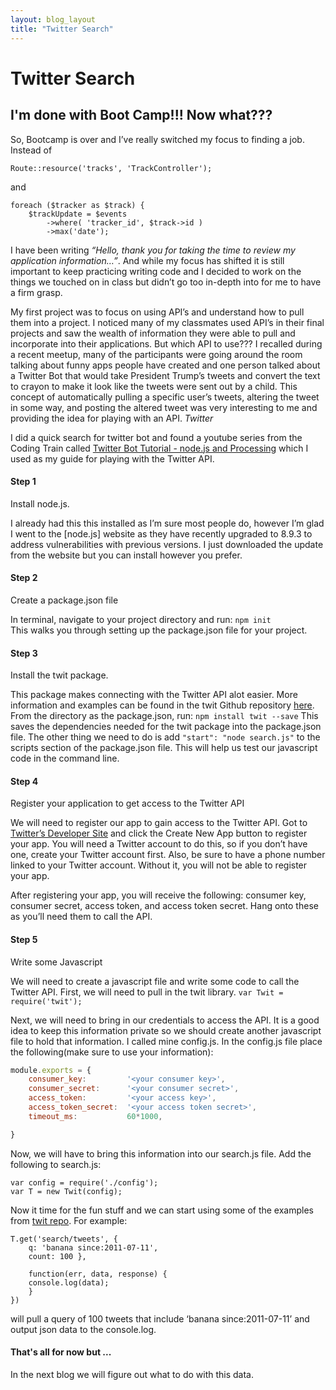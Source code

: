 ```yaml
---
layout: blog_layout
title: "Twitter Search"
---
```


Twitter Search
=========================
 
 
## I'm done with Boot Camp!!! Now what???

So, Bootcamp is over and I’ve really switched my focus to finding a job. Instead of 
```
Route::resource('tracks', 'TrackController');
```
and 
```
foreach ($tracker as $track) { 
    $trackUpdate = $events
    	->where( 'tracker_id', $track->id )
      	->max('date');
```

I have been writing *“Hello, thank you for taking the time to review my application information…”*. And while my focus has shifted it is still important to keep practicing writing code and I decided to work on the things we touched on in class but didn’t go too in-depth into for me to have a firm grasp.

My first project was to focus on using API’s and understand how to pull them into a project. I noticed many of my classmates used API’s in their final projects and saw the wealth of information they were able to pull and incorporate into their applications. But which API to use??? I recalled during a recent meetup, many of the participants were going around the room talking about funny apps people have created and one person talked about a Twitter Bot that would take President Trump’s tweets and convert the text to crayon to make it look like the tweets were sent out by a child. This concept of automatically pulling a specific user’s tweets, altering the tweet in some way, and posting the altered tweet was very interesting to me and providing the idea for playing with an API. *Twitter*

I did a quick search for twitter bot and found a youtube series from the Coding Train called [Twitter Bot Tutorial - node.js and Processing](https://www.youtube.com/playlist?list=PLRqwX-V7Uu6atTSxoRiVnSuOn6JHnq2yV) which I used as my guide for playing with the Twitter API. 

#### Step 1
Install node.js. 

I already had this this installed as I’m sure most people do, however I’m glad I went to the [node.js] website as they have recently upgraded to 8.9.3 to address vulnerabilities with previous versions. I just downloaded the update from the website but you can install however you prefer.

#### Step 2
Create a package.json file

In terminal, navigate to your project directory and run:
 `npm init`  
This walks you through setting up the package.json file for your project.

#### Step 3 
Install the twit package. 

This package makes connecting with the Twitter API alot easier. More information and examples can be found in the twit Github repository [here](https://github.com/ttezel/twit). From the directory as the package.json, run:
 `npm install twit --save`
This saves the dependencies needed for the twit package into the package.json file. The other thing we need to do is add 
`"start": "node search.js"`
to the scripts section of the package.json file. This will help us test our javascript code in the command line.

#### Step 4 
Register your application to get access to the Twitter API

We will need to register our app to gain access to the Twitter API. Got to [Twitter’s Developer Site](https://apps.twitter.com/) and click the Create New App button to register your app. You will need a Twitter account to do this, so if you don’t have one, create your Twitter account first. Also, be sure to have a phone number linked to your Twitter account. Without it, you will not be able to register your app.

After registering your app, you will receive the following: consumer key, consumer secret, access token, and access token secret. Hang onto these as you’ll need them to call the API.

#### Step 5
Write some Javascript

We will need to create a javascript file and write some code to call the Twitter API. First, we will need to pull in the twit library.
`var Twit = require('twit');`

Next, we will need to bring in our credentials to access the API. It is a good idea to keep this information private so we should create another javascript file to hold that information. I called mine config.js. In the config.js file place the following(make sure to use your information):

```javascript
module.exports = {
	consumer_key:         '<your consumer key>',
  	consumer_secret:      '<your consumer secret>',
 	access_token:         '<your access key>',
  	access_token_secret:  '<your access token secret>',
  	timeout_ms:           60*1000, 

}
```

Now, we will have to bring this information into our search.js file. Add the following to search.js:

```
var config = require('./config');
var T = new Twit(config);
```
 
Now it time for the fun stuff and we can start using some of the examples from [twit repo](https://github.com/ttezel/twit). For example:

```
T.get('search/tweets', { 
	q: 'banana since:2011-07-11', 
	count: 100 }, 
	
	function(err, data, response) {
  	console.log(data);
	}
})
```

will pull a query of 100 tweets that include ‘banana since:2011-07-11’ and output json data to the console.log.

#### That's all for now but ...

In the next blog we will figure out what to do with this data.  

